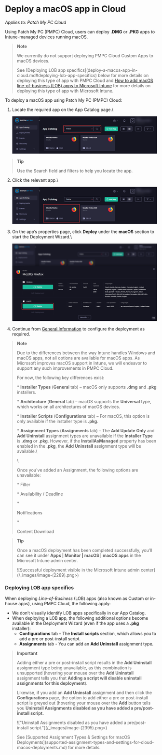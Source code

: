 # Deploy a macOS app in Cloud

_Applies to: Patch My PC Cloud_

Using Patch My PC (PMPC) Cloud, users can deploy <strong>.DMG</strong> or <strong>.PKG</strong> apps to Intune-managed devices running macOS.

<blockquote class="wp-block-quote">
<p><strong>Note</strong></p>
<p>We currently do not support deploying PMPC Cloud Custom Apps to macOS devices.</p>
<p>See [Deploying LOB app specifics](deploy-a-macos-app-in-cloud.md#deploying-lob-app-specifics) below for more details on deploying this type of app with PMPC Cloud and <a href="https://learn.microsoft.com/en-us/mem/intune/apps/lob-apps-macos">How to add macOS line-of-business (LOB) apps to Microsoft Intune</a> for more details on deploying this type of app with Microsoft Intune.</p>
</blockquote>

To deploy a macOS app using Patch My PC (PMPC) Cloud:

1.  Locate the required app on the App Catalog page.\


    ![Locating the app to be deployed](/_images/image-(2285).png "Locating the app to be deployed")

<blockquote class="wp-block-quote">
<p><strong>Tip</strong></p>
<p>Use the Search field and filters to help you locate the app.</p>
</blockquote>

2.  Click the relevant app.\


    ![Clicking the relevant app](/_images/image-(2286).png "Clicking the relevant app")


3.  On the app’s properties page, click <strong>Deploy</strong> under the <strong>macOS</strong> section to start the Deployment Wizard.\


    ![Clicking “Deploy” under the “macOS” section](/_images/image-(291).png "Clicking “Deploy” under the “macOS” section")
4. Continue from [General Information](../cloud-deployments/deploying-an-app-using-cloud/cloud-general-information-deployment-tab.md) to configure the deployment as required.

<blockquote class="wp-block-quote">
<p><strong>Note</strong></p>
<p>Due to the differences between the way Intune handles Windows and macOS apps, not all options are available for macOS apps. As Microsoft improves macOS support in Intune, we will endeavor to support any such improvements in PMPC Cloud.</p>
<p>For now, the following key differences exist:</p>
<p>* <strong>Installer Types</strong> (<strong>Genera</strong>l tab) – macOS only supports <strong>.dmg</strong> and <strong>.pkg</strong> installers.</p>
<p>* <strong>Architecture</strong> (<strong>General</strong> tab) – macOS supports the <strong>Universal</strong> type, which works on all architectures of macOS devices.</p>
<p>* <strong>Installer Scripts</strong> (<strong>Configurations</strong> tab) – For macOS, this option is only available if the installer type is <strong>.pkg</strong>.</p>
<p>* <strong>Assignment Types</strong> (<strong>Assignments</strong> tab) –  The <strong>Add Update Only</strong> and <strong>Add Uninstall</strong> assignment types are unavailable if the <strong>Installer Type</strong> is <strong>.dmg</strong> or <strong>.pkg</strong>. However, if the <strong>InstallAsManaged</strong> property has been enabled in the <strong>.pkg</strong>, the <strong>Add Uninstall</strong> assignment type will be available.\</p>
<p>\</p>
<p>Once you've added an Assignment, the following options are unavailable:</p>
<p>* Filter</p>
<p>* Availability / Deadline</p>
<p>*</p>
<p>Notifications</p>
<p>*</p>
<p>Content Download</p>
</blockquote>

<blockquote class="wp-block-quote">
<p><strong>Tip</strong></p>
<p>Once a macOS deployment has been completed successfully, you’ll can see it under <strong>Apps | Monitor | macOS | macOS apps</strong> in the Microsoft Intune admin center.</p>
<p>![Successful deployment visible in the Microsoft Intune admin center](/_images/image-(2289).png>)</p>
</blockquote>

### Deploying LOB app specifics

When deploying _Line-of-Business_ (LOB) apps (also known as Custom or in-house apps), using PMPC Cloud, the following apply:

* We don’t visually identify LOB apps specifically in our App Catalog.
* When deploying a LOB app, the following additional options become available in the Deployment Wizard (even if the app uses a <strong>.pkg</strong> installer):
  * <strong>Configurations</strong> tab – The <strong>Install scripts</strong> section, which allows you to add a pre or post-install script.
  * <strong>Assignments</strong> tab - You can add an <strong>Add Uninstall</strong> assignment type.

<blockquote class="wp-block-quote">
<p><strong>Important</strong></p>
<p>Adding either a pre or post-install script results in the <strong>Add Uninstall</strong> assignment type being unavailable, as this combination is unsupported (hovering your mouse over the <strong>Add Uninstall</strong> assignment tells you that <strong>Adding a script will disable uninstall assignments for this deployment</strong>).</p>
<p>Likewise, if you add an <strong>Add Uninstall</strong> assignment and then click the <strong>Configurations</strong> page, the option to add either a pre or post-install script is greyed out (hovering your mouse over the <strong>Add</strong> button tells you <strong>Uninstall Assignments disabled as you have added a pre/post-install script.</strong></p>
<p>!["Uninstall Assignments disabled as you have added a pre/post-install script."](/_images/image-(2395).png>)</p>
<p>See [Supported Assignment Types & Settings for macOS Deployments](supported-assignment-types-and-settings-for-cloud-macos-deployments.md) for more details.</p>
</blockquote>